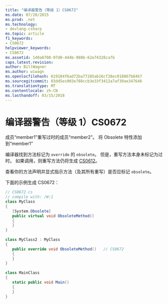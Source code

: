 ```yaml
---
title: "编译器警告（等级 1）CS0672"
ms.date: 07/20/2015
ms.prod: .net
ms.technology:
- devlang-csharp
ms.topic: article
f1_keywords:
- CS0672
helpviewer_keywords:
- CS0672
ms.assetid: 140a8708-97d0-444b-980b-62e74328cafb
caps.latest.revision: 
author: BillWagner
ms.author: wiwagn
ms.openlocfilehash: 619184f6ad72ba77285ab16cf28ec018867b64b7
ms.sourcegitcommit: 83dd5ec003e788ccb3e33f3412a7af39ae347646
ms.translationtype: MT
ms.contentlocale: zh-CN
ms.lasthandoff: 03/15/2018
---
```

# <a name="compiler-warning-level-1-cs0672"></a>编译器警告（等级 1）CS0672
成员“member1”重写过时的成员“member2”。 将 Obsolete 特性添加到“member1”  
  
 编译器找到方法标记为 `override` 的 `obsolete`。 但是，重写方法本身未标记为过时。 如果调用，则重写方法仍将生成 [CS0612](../../csharp/misc/cs0612.md)。  
  
 查看你的方法声明并显式指示方法（及其所有重写）是否应标记 `obsolete`。  
  
 下面的示例生成 CS0672：  
  
```csharp  
// CS0672.cs  
// compile with: /W:1  
class MyClass  
{  
   [System.Obsolete]  
   public virtual void ObsoleteMethod()  
   {  
   }  
}  
  
class MyClass2 : MyClass  
{  
   public override void ObsoleteMethod()   // CS0672  
   {  
   }  
}  
  
class MainClass  
{  
   static public void Main()  
   {  
   }  
}  
```

